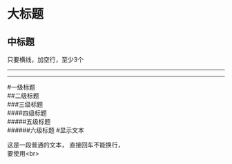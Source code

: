 大标题
=
中标题
-
只要横线，加空行，至少3个

---

***
#一级标题  
##二级标题  
###三级标题  
####四级标题  
#####五级标题  
######六级标题 
#显示文本

这是一段普通的文本，
直接回车不能换行，<br> 要使用\<br>  


